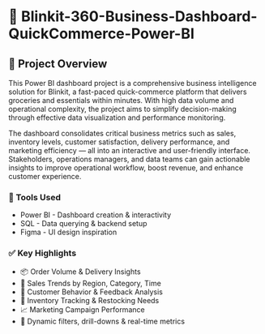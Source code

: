 # 🛒 Blinkit-360-Business-Dashboard-QuickCommerce-Power-BI

## 📌 Project Overview
This Power BI dashboard project is a comprehensive business intelligence solution for Blinkit, a fast-paced quick-commerce platform that delivers groceries and essentials within minutes. With high data volume and operational complexity, the project aims to simplify decision-making through effective data visualization and performance monitoring.

The dashboard consolidates critical business metrics such as sales, inventory levels, customer satisfaction, delivery performance, and marketing efficiency — all into an interactive and user-friendly interface. Stakeholders, operations managers, and data teams can gain actionable insights to improve operational workflow, boost revenue, and enhance customer experience.

### 🧰 Tools Used
+ Power BI - Dashboard creation & interactivity
+ SQL -	Data querying & backend setup
+ Figma	- UI design inspiration

### ✅ Key Highlights
+ 📦 Order Volume & Delivery Insights
+ 🛒 Sales Trends by Region, Category, Time
+ 👤 Customer Behavior & Feedback Analysis
+ 🧾 Inventory Tracking & Restocking Needs
+ 📈 Marketing Campaign Performance
+ 🧠 Dynamic filters, drill-downs & real-time metrics
